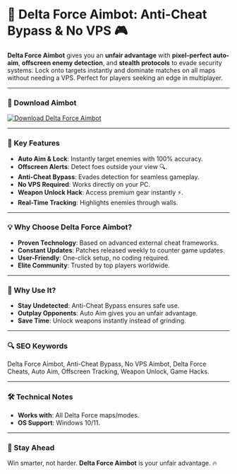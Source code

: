 # 🎯 Delta Force Aimbot: Anti-Cheat Bypass & No VPS 🎮  

**Delta Force Aimbot** gives you an **unfair advantage** with **pixel-perfect auto-aim**, **offscreen enemy detection**, and **stealth protocols** to evade security systems. Lock onto targets instantly and dominate matches on all maps without needing a VPS. Perfect for players seeking an edge in multiplayer.  

---

### 🔗 Download Aimbot  
[![Download Delta Force Aimbot](https://img.shields.io/badge/Download%20Delta%20Force-Aimbot-blueviolet)](#)  

---

### 🎯 Key Features  
- **Auto Aim & Lock**: Instantly target enemies with 100% accuracy.  
- **Offscreen Alerts**: Detect foes outside your view 🔍.  
- **Anti-Cheat Bypass**: Evades detection for seamless gameplay.  
- **No VPS Required**: Works directly on your PC.  
- **Weapon Unlock Hack**: Access premium gear instantly ⚡.  
- **Real-Time Tracking**: Highlights enemies through walls.  

---

### 💡 Why Choose Delta Force Aimbot?  
- **Proven Technology**: Based on advanced external cheat frameworks.  
- **Constant Updates**: Patches released weekly to counter game updates.  
- **User-Friendly**: One-click setup, no coding required.  
- **Elite Community**: Trusted by top players worldwide.  

---

### 🌟 Why Use It?  
- **Stay Undetected**: Anti-Cheat Bypass ensures safe use.  
- **Outplay Opponents**: Auto Aim gives you an unfair advantage.  
- **Save Time**: Unlock weapons instantly instead of grinding.  

---

### 🔍 SEO Keywords  
Delta Force Aimbot, Anti-Cheat Bypass, No VPS Aimbot, Delta Force Cheats, Auto Aim, Offscreen Tracking, Weapon Unlock, Game Hacks.  

---

### 🛠️ Technical Notes  
- **Works with**: All Delta Force maps/modes.  
- **OS Support**: Windows 10/11.  

---

### 📢 Stay Ahead  
Win smarter, not harder. **Delta Force Aimbot** is your unfair advantage. 🔥  
